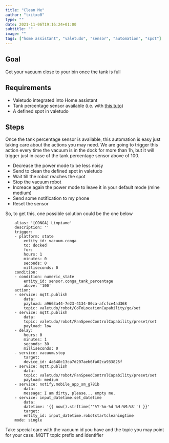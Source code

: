```yaml
---
title: "Clean Me"
author: "txitxo0"
type: ""
date: 2021-11-06T19:16:24+01:00
subtitle: ""
image: ""
tags: ["home assistant", "valetudo", "sensor", "automation", "spot"]
---
```


## Goal

Get your vacuum close to your bin once the tank is full

## Requirements

- Valetudo integrated into Home assistant
- Tank percentage sensor available (i.e. with [this tuto](../time-and-tank-virtual-sensor/index.html))
- A defined spot in valetudo

## Steps

Once the tank percentage sensor is available, this automation is easy just taking care about the actions you may need. We are going to trigger this action every time the vacuum is in the dock for more than 1h, but it will trigger just in case of the tank percentage sensor above of 100.

- Decrease the power mode to be less noisy
- Send to clean the defined spot in valetudo
- Wait till the robot reaches the spot
- Stop the vacuum robot
- Increace again the power mode to leave it in your default mode (mine medium)
- Send some notification to my phone
- Reset the sensor

So, to get this, one possible solution could be the one below

        alias: '[CONGA] Limpiame'
        description: ''
        trigger:
        - platform: state
            entity_id: vacuum.conga
            to: docked
            for:
            hours: 1
            minutes: 0
            seconds: 0
            milliseconds: 0
        condition:
        - condition: numeric_state
            entity_id: sensor.conga_tank_percentage
            above: '100'
        action:
        - service: mqtt.publish
            data:
            payload: a9663a44-7e23-4134-80ca-afcfce4ad368
            topic: valetudo/robot/GoToLocationCapability/go/set
        - service: mqtt.publish
            data:
            topic: valetudo/robot/FanSpeedControlCapability/preset/set
            payload: low
        - delay:
            hours: 0
            minutes: 1
            seconds: 30
            milliseconds: 0
        - service: vacuum.stop
            target:
            device_id: 4a640c13ca7d207aeb6fa02ca933825f
        - service: mqtt.publish
            data:
            topic: valetudo/robot/FanSpeedControlCapability/preset/set
            payload: medium
        - service: notify.mobile_app_sm_g781b
            data:
            message: I am dirty, please... empty me.
        - service: input_datetime.set_datetime
            data:
            datetime: '{{ now().strftime(''%Y-%m-%d %H:%M:%S'') }}'
            target:
            entity_id: input_datetime.robotstartcleaningtime
        mode: single

Take special care with the vacuum id you have and the topic you may point for your case. MQTT topic prefix and identifier